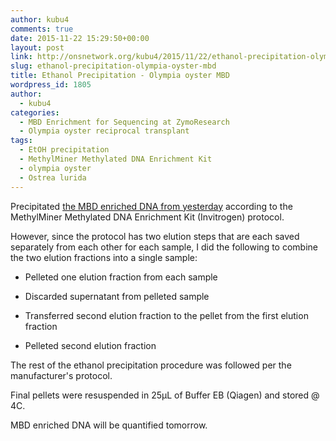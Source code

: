 ```yaml
---
author: kubu4
comments: true
date: 2015-11-22 15:29:50+00:00
layout: post
link: http://onsnetwork.org/kubu4/2015/11/22/ethanol-precipitation-olympia-oyster-mbd/
slug: ethanol-precipitation-olympia-oyster-mbd
title: Ethanol Precipitation - Olympia oyster MBD
wordpress_id: 1805
author:
  - kubu4
categories:
  - MBD Enrichment for Sequencing at ZymoResearch
  - Olympia oyster reciprocal transplant
tags:
  - EtOH precipitation
  - MethylMiner Methylated DNA Enrichment Kit
  - olympia oyster
  - Ostrea lurida
---
```


Precipitated [the MBD enriched DNA from yesterday](http://onsnetwork.org/kubu4/2015/11/21/mbd-enrichment-sonicated-olympia-oyster-gdna/) according to the MethylMiner Methylated DNA Enrichment Kit (Invitrogen) protocol.

However, since the protocol has two elution steps that are each saved separately from each other for each sample, I did the following to combine the two elution fractions into a single sample:




    
  * Pelleted one elution fraction from each sample

    
  * Discarded supernatant from pelleted sample

    
  * Transferred second elution fraction to the pellet from the first elution fraction

    
  * Pelleted second elution fraction



The rest of the ethanol precipitation procedure was followed per the manufacturer's protocol.

Final pellets were resuspended in 25μL of Buffer EB (Qiagen) and stored @ 4C.

MBD enriched DNA will be quantified tomorrow.
